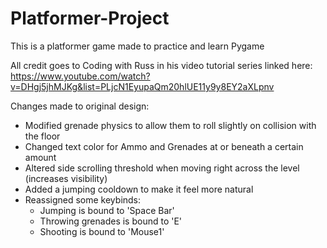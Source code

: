 # Platformer-Project

This is a platformer game made to practice and learn Pygame

All credit goes to Coding with Russ in his video tutorial series linked here:
https://www.youtube.com/watch?v=DHgj5jhMJKg&list=PLjcN1EyupaQm20hlUE11y9y8EY2aXLpnv

Changes made to original design:
- Modified grenade physics to allow them to roll slightly on collision with the floor
- Changed text color for Ammo and Grenades at or beneath a certain amount
- Altered side scrolling threshold when moving right across the level (increases visibility)
- Added a jumping cooldown to make it feel more natural
- Reassigned some keybinds:
  - Jumping is bound to 'Space Bar'
  - Throwing grenades is bound to 'E'
  - Shooting is bound to 'Mouse1'
